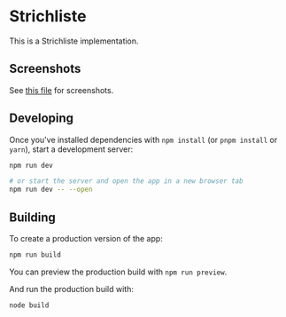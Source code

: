 # Strichliste

This is a Strichliste implementation.

## Screenshots

See [this file](./SCREENSHOTS.md) for screenshots.

## Developing

Once you've installed dependencies with `npm install` (or `pnpm install` or `yarn`), start a development server:

```bash
npm run dev

# or start the server and open the app in a new browser tab
npm run dev -- --open
```

## Building

To create a production version of the app:

```bash
npm run build
```

You can preview the production build with `npm run preview`.

And run the production build with:

```bash
node build
```